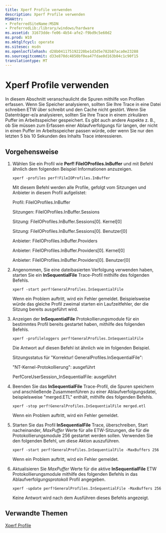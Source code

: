 ```yaml
---
title: Xperf Profile verwenden
description: Xperf Profile verwenden
MSHAttr:
- PreferredSiteName:MSDN
- PreferredLib:/library/windows/hardware
ms.assetid: 31673dde-fe06-4b54-afe2-f9bd9c5e60d2
ms.prod: W10
ms.mktglfcycl: operate
ms.sitesec: msdn
ms.openlocfilehash: d28b041175192220be1d3d5e782b87aca0e23288
ms.sourcegitcommit: d33e870dc4850bf0ea47fdae0d163b04c1c90f15
translationtype: MT
---
```

# <a name="using-xperf-profiles"></a>Xperf Profile verwenden


In diesem Abschnitt veranschaulicht die Spuren mithilfe von Profilen erfassen. Wenn Sie Speicher analysieren, sollten Sie Ihre Trace in eine Datei schreiben ETW über schreibt und den Cache nicht gestört. Wenn Sie Datenträger-e/a analysieren, sollten Sie Ihre Trace in einem zirkulären Puffer im Arbeitsspeicher gespeichert. Es gibt auch andere Aspekte z. B., ob Sie müssen zum Erfassen einer Ablaufverfolgungs für langen, der nicht in einen Puffer im Arbeitsspeicher passen würde, oder wenn Sie nur den letzten 5 bis 10 Sekunden des Inhalts Trace interessieren.

## <a name="procedure"></a>Vorgehensweise


1.  Wählen Sie ein Profil wie **Perf! FileIOProfiles.InBuffer** und mit Befehl ähnlich dem folgenden Beispiel Informationen anzuzeigen.

    ``` syntax
    xperf -profiles perf!FileIOProfiles.InBuffer
    ```

    Mit diesem Befehl werden alle Profile, gefolgt vom Sitzungen und Anbieter in diesem Profil aufgelistet:

    Profil: FileIOProfiles.InBuffer

    Sitzungen: FileIOProfiles.InBuffer.Sessions

    Sitzung: FileIOProfiles.InBuffer.Sessions\[0\]. Kernel\[0\]

    Sitzung: FileIOProfiles.InBuffer.Sessions\[0\]. Benutzer\[0\]

    Anbieter: FileIOProfiles.InBuffer.Providers

    Anbieter: FileIOProfiles.InBuffer.Providers\[0\]. Kernel\[0\]

    Anbieter: FileIOProfiles.InBuffer.Providers\[0\]. Benutzer\[0\]

2.  Angenommen, Sie eine dateibasierten Verfolgung verwenden haben, starten Sie ein **InSequentialFile** Trace-Profil mithilfe des folgenden Befehls.

    ``` syntax
    xperf -start perf!GeneralProfiles.InSequentialFile
    ```

    Wenn ein Problem auftritt, wird ein Fehler gemeldet. Beispielsweise würde das gleiche Profil zweimal starten ein Laufzeitfehler, der die Sitzung bereits ausgeführt wird.

3.  Anzeigen der **InSequentialFile** Protokollierungsmodule für ein bestimmtes Profil bereits gestartet haben, mithilfe des folgenden Befehls.

    ``` syntax
    xperf -profileloggers perf!GeneralProfiles.InSequentialFile
    ```

    Die Antwort auf diesen Befehl ist ähnlich wie im folgenden Beispiel.

    Sitzungsstatus für "Korrektur! GeneralProfiles.InSequentialFile":

    "NT-Kernel-Protokollierung": ausgeführt

    PerfCoreUserSession\_InSequentialFile: ausgeführt

4.  Beenden Sie das **InSequentialFile** Trace-Profil, die Spuren speichern und anschließende Zusammenführen zu einer Ablaufverfolgungsdatei, beispielsweise "merged.ETL" enthält, mithilfe des folgenden Befehls.

    ``` syntax
    xperf -stop perf!GeneralProfiles.InSequentialFile merged.etl
    ```

    Wenn ein Problem auftritt, wird ein Fehler gemeldet.

5.  Starten Sie das Profil **InSequentialFile** Trace, überschreiben, Start nacheinander, *MaxPuffer* Werte für alle ETW-Sitzungen, die für die Protokollierungsmodule 256 gestartet werden sollen. Verwenden Sie den folgenden Befehl, um diese Aktion auszuführen.

    ``` syntax
    xperf -start perf!GeneralProfiles.InSequentialFile -MaxBuffers 256
    ```

    Wenn ein Problem auftritt, wird ein Fehler gemeldet.

6.  Aktualisieren Sie *MaxPuffer* Werte für die aktive **InSequentialFile** ETW Protokollierungsmodule mithilfe des folgenden Befehls in das Ablaufverfolgungsprotokoll Profil angegeben.

    ``` syntax
    xperf -update perf!GeneralProfiles.InSequentialFile -MaxBuffers 256
    ```

    Keine Antwort wird nach dem Ausführen dieses Befehls angezeigt.

## <a name="related-topics"></a>Verwandte Themen


[Xperf Profile](xperf-profiles.md)

 

 







